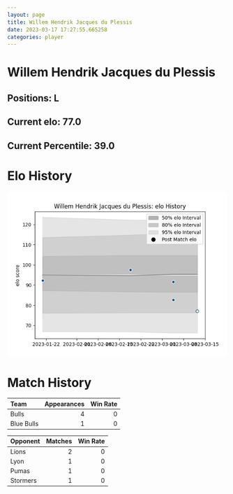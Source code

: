 ```yaml
---  
layout: page  
title: Willem Hendrik Jacques du Plessis  
date: 2023-03-17 17:27:55.665258  
categories: player  
---
```

# Willem Hendrik Jacques du Plessis

## Positions: L

## Current elo: 77.0

## Current Percentile: 39.0

# Elo History


![elo history](history_WillemHendrikJacquesduPlessis.png)
# Match History


| Team       |   Appearances |   Win Rate |
|:-----------|--------------:|-----------:|
| Bulls      |             4 |          0 |
| Blue Bulls |             1 |          0 |

| Opponent   |   Matches |   Win Rate |
|:-----------|----------:|-----------:|
| Lions      |         2 |          0 |
| Lyon       |         1 |          0 |
| Pumas      |         1 |          0 |
| Stormers   |         1 |          0 |